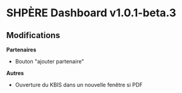 # SHPÈRE Dashboard v1.0.1-beta.3

## Modifications

[//]: # (**Adhérents**)

**Partenaires**

- Bouton "ajouter partenaire"

**Autres**

- Ouverture du KBIS dans un nouvelle fenêtre si PDF
